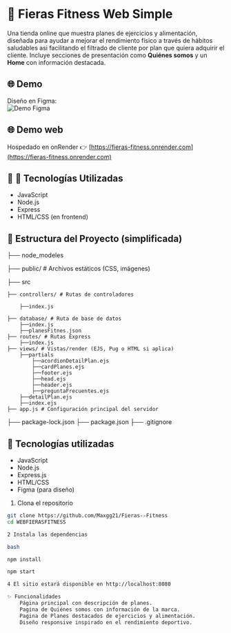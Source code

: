 # 🐯 Fieras Fitness Web Simple

Una tienda online que muestra planes de ejercicios y alimentación, diseñada para ayudar a mejorar el rendimiento físico a través de hábitos saludables asi facilitando el filtrado de cliente por plan que quiera adquirir el cliente.
Incluye secciones de presentación como **Quiénes somos** y un **Home** con información destacada.

## 🌐 Demo

Diseño en Figma:  
![Demo Figma](https://www.figma.com/design/OYCWvwWClwrw7A2MNrY922/FierasFitnes)  

## 🌐 Demo web

Hospedado en onRender
👉 [https://fieras-fitness.onrender.com](https://fieras-fitness.onrender.com)

## 🚀 🧱  Tecnologías Utilizadas

- JavaScript
- Node.js
- Express
- HTML/CSS (en frontend)


## 📂 Estructura del Proyecto (simplificada)

├── node_modeles

├── public/ # Archivos estáticos (CSS, imágenes)

├── src
 
    ├── controllers/ # Rutas de controladores 
    
        ├──index.js
        
    ├── database/ # Ruta de base de datos
        ├──index.js
        ├──planesFitnes.json  
    ├── routes/ # Rutas Express
        ├──index.js 
    ├── views/ # Vistas/render (EJS, Pug o HTML si aplica)
        ├──partials
            ├──acordionDetailPlan.ejs
            ├──cardPlanes.ejs
            ├──footer.ejs
            ├──head.ejs
            ├──header.ejs
            ├──preguntaFrecuentes.ejs
        ├──detailPlan.ejs
        ├──index.ejs
    ├── app.js # Configuración principal del servidor
├── package-lock.json
├── package.json
├── .gitignore

## 🧰 Tecnologías utilizadas

- JavaScript
- Node.js
- Express.js
- HTML/CSS
- Figma (para diseño)

1. Clona el repositorio
```bash
git clone https://github.com/Maxgg21/Fieras--Fitness
cd WEBFIERASFITNESS

2 Instala las dependencias

bash

npm install

npm start

4 El sitio estará disponible en http://localhost:8080

✨ Funcionalidades
    Página principal con descripción de planes.
    Pagina de Quiénes somos con información de la marca.
    Pagina de Planes destacados de ejercicios y alimentación.
    Diseño responsive inspirado en el rendimiento deportivo.
